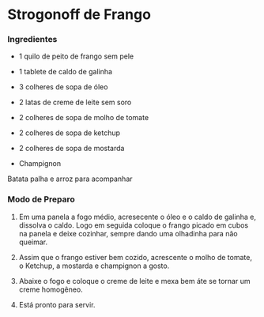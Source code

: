 # Strogonoff de Frango

### Ingredientes

  - 1 quilo de peito de frango sem pele 

  - 1 tablete de caldo de galinha

  - 3 colheres de sopa de óleo

  - 2 latas de creme de leite sem soro

  - 2 colheres de sopa de molho de tomate

  - 2 colheres de sopa de ketchup

  - 2 colheres de sopa de mostarda

 - Champignon

 Batata palha e arroz para acompanhar

### Modo de Preparo

1. Em uma panela a fogo médio, acresecente o óleo e o caldo de galinha e, dissolva o caldo. Logo em seguida coloque o frango picado em cubos na panela e deixe cozinhar, sempre dando uma olhadinha para não queimar.

2. Assim que o frango estiver bem cozido, acrescente o molho de tomate, o Ketchup, a mostarda e champignon a gosto.

3. Abaixe o fogo e coloque o creme de leite e mexa bem áte se tornar um creme homogêneo.

4. Está pronto para servir.



